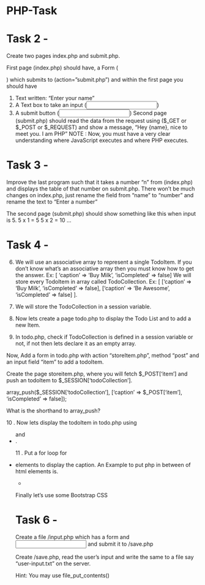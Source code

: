 # PHP-Task
# Task 2 - 
Create two pages index.php and submit.php.

First page (index.php) should have, a Form (<form>) which submits to (action=”submit.php”) and within the first page you should have
1. Text written: “Enter your name”
2. A Text box to take an input (<input type=”text” name=”name” />)
3. A submit button (<input type=”submit” />)
Second page (submit.php) should read the data from the request using ($_GET or $_POST or $_REQUEST) and show a message, “Hey {name}, nice to meet you. I am PHP”
NOTE : Now, you must have a very clear understanding where JavaScript executes and where PHP executes.
 
# Task 3 -
Improve the last program such that it takes a number “n” from (index.php) and displays the table of that number on submit.php. There won’t be much changes on index.php, just rename the field from “name” to “number” and rename the text to “Enter a number”

The second page (submit.php) should show something like this when input is 5.
5 x 1 = 5
5 x 2 = 10
...
# Task 4 -
6. We will use an associative array to represent a single TodoItem. If you don’t know what’s an associative array then you must know how to get the answer. Ex: [ ‘caption’ => ‘Buy Milk’, ‘isCompleted’ => false]
We will store every TodoItem in array called TodoCollection. Ex: [ [‘caption’ => ‘Buy Milk’, ‘isCompleted’ => false], [‘caption’ => ‘Be Awesome’, ‘isCompleted’ => false] ].

7. We will store the TodoCollection in a session variable.

8. Now lets create a page todo.php to display the Todo List and to add a new Item.

9. In todo.php, check if TodoCollection is defined in a session variable or not, if not then lets declare it as an empty array.

<?php
session_start();
if(!isset($_SESSION[‘todoCollection’]))
$_SESSION[‘todoCollection’] = [];
?>

Now, Add a form in todo.php with action “storeItem.php”, method “post” and an input field “item” to add a todoItem.

Create the page storeitem.php, where you will fetch $_POST[‘item’] and push an todoItem to $_SESSION[‘todoCollection’].

array_push($_SESSION[‘todoCollection’], [‘caption’ => $_POST[‘item’], ‘isCompleted’ => false]);

What is the shorthand to array_push?

10 . Now lets display the todoItem in todo.php using <ul> and <li>.

11 . Put a for loop for <li> elements to display the caption. An Example to put php in between of html elements is.
<ul>
<?php for($i = 0; $i < sizeof($array)); $i++) { ?>
<li><?php echo $array[$i][‘caption’]; ?></li>
<?php } ?>
</ul>

Finally let’s use some Bootstrap CSS

# Task 6 -
Create a file /input.php which has a form and <input> and submit it to /save.php

Create /save.php, read the user’s input and write the same to a file say “user-input.txt” on the server.

Hint: You may use file_put_contents()
